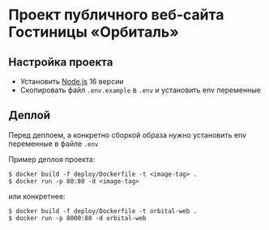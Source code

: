 # Проект публичного веб-сайта Гостиницы «Орбиталь»

## Настройка проекта

- Установить [Node.js](https://nodejs.org/en) 16 версии
- Скопировать файл `.env.example` в `.env` и установить env переменные

## Деплой

Перед деплоем, а конкретно сборкой образа нужно установить env переменные в файле `.env`

Пример деплоя проекта:
```
$ docker build -f deploy/Dockerfile -t <image-tag> .
$ docker run -p 80:80 -d <image-tag>
```
или конкретнее:
```
$ docker build -f deploy/Dockerfile -t orbital-web .
$ docker run -p 8000:80 -d orbital-web
```